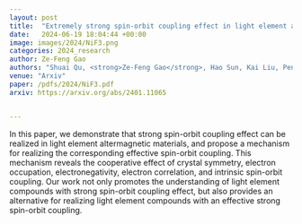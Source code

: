 ```yaml
---
layout: post
title:  "Extremely strong spin-orbit coupling effect in light element altermagnetic materials"
date:   2024-06-19 18:04:44 +00:00
image: images/2024/NiF3.png
categories: 2024_research
author: Ze-Feng Gao
authors: "Shuai Qu, <strong>Ze-Feng Gao</strong>, Hao Sun, Kai Liu, Peng-Jie Guo, Zhong-Yi Lu"
venue: "Arxiv"
paper: /pdfs/2024/NiF3.pdf
arxiv: https://arxiv.org/abs/2401.11065


---
```

In this paper, we demonstrate that strong spin-orbit coupling effect can be realized in light element altermagnetic materials, and propose a mechanism for realizing the corresponding effective spin-orbit coupling. This mechanism reveals the cooperative effect of crystal symmetry, electron occupation, electronegativity, electron correlation, and intrinsic spin-orbit coupling. Our work not only promotes the understanding of light element compounds with strong spin-orbit coupling effect, but also provides an alternative for realizing light element compounds with an effective strong spin-orbit coupling.